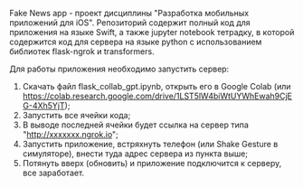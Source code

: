 Fake News app - проект дисциплины "Разработка мобильных приложений для iOS". 
Репозиторий содержит полный код для приложения на языке Swift, а также jupyter notebook тетрадку, в которой содержится код для сервера на языке python с использованием библиотек flask-ngrok и transformers.

Для работы приложения необходимо запустить сервер:
1. Скачать файл flask_collab_gpt.ipynb, открыть его в Google Colab (или https://colab.research.google.com/drive/1LST5lW4biWtUYWhEwah9CjEG-4Xh5YjT);
2. Запустить все ячейки кода;
3. В выводе последней ячейки будет ссылка на сервер типа "http://xxxxxxx.ngrok.io";
4. Запустить приложение, встряхнуть телефон (или Shake Gesture в симуляторе), внести туда адрес сервера из пункта выше;
5. Потянуть вверх (обновить) и приложение подключится к серверу, все заработает.

